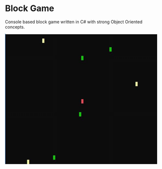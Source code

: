 # Block Game

Console based block game written in C# with strong Object Oriented concepts.

[![Main Screen](https://raw.githubusercontent.com/uzairrj/Block-Game/master/readme/MainScreen.JPG "Main Screen")](https://raw.githubusercontent.com/uzairrj/Block-Game/master/readme/MainScreen.JPG "Main Screen")
